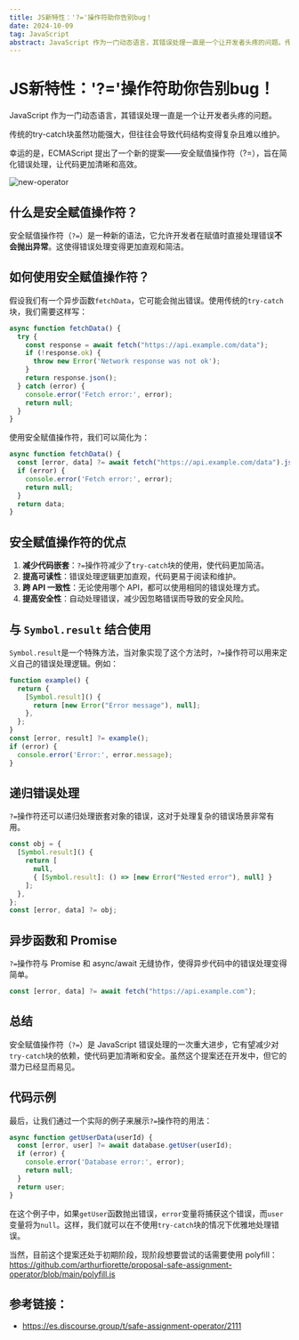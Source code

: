 ```yaml
---
title: JS新特性：'?='操作符助你告别bug！
date: 2024-10-09
tag: JavaScript
abstract: JavaScript 作为一门动态语言，其错误处理一直是一个让开发者头疼的问题。传统的try-catch块虽然功能强大，但往往会导致代码结构变得复杂且难以维护。幸运的是，ECMAScript 提出了一个新的提案——安全赋值操作符（?=），旨在简化错误处理，让代码更加清晰和高效。
---
```


# JS新特性：'?='操作符助你告别bug！

JavaScript 作为一门动态语言，其错误处理一直是一个让开发者头疼的问题。

传统的try-catch块虽然功能强大，但往往会导致代码结构变得复杂且难以维护。

幸运的是，ECMAScript 提出了一个新的提案——安全赋值操作符（?=），旨在简化错误处理，让代码更加清晰和高效。

![new-operator](https://mmbiz.qpic.cn/sz_mmbiz_png/kzFgl6ibibNKricghFX0VqjiaibqWzXSDLOsocez6v8aicwvZ440z9KQV8MmEa1n2jqyZeplH1XGaXjpw9f4nWgHSVQw/640?wx_fmt=png&from=appmsg&tp=webp&wxfrom=5&wx_lazy=1&wx_co=1)

## 什么是安全赋值操作符？

安全赋值操作符（`?=`）是一种新的语法，它允许开发者在赋值时直接处理错误**不会抛出异常**。这使得错误处理变得更加直观和简洁。

## 如何使用安全赋值操作符？

假设我们有一个异步函数`fetchData`，它可能会抛出错误。使用传统的`try-catch`块，我们需要这样写：

```javascript
async function fetchData() {
  try {
    const response = await fetch("https://api.example.com/data");
    if (!response.ok) {
      throw new Error('Network response was not ok');
    }
    return response.json();
  } catch (error) {
    console.error('Fetch error:', error);
    return null;
  }
}
```

使用安全赋值操作符，我们可以简化为：

```javascript
async function fetchData() {
  const [error, data] ?= await fetch("https://api.example.com/data").json();
  if (error) {
    console.error('Fetch error:', error);
    return null;
  }
  return data;
}
```

## 安全赋值操作符的优点

1. **减少代码嵌套**：`?=`操作符减少了`try-catch`块的使用，使代码更加简洁。 
2. **提高可读性**：错误处理逻辑更加直观，代码更易于阅读和维护。 
3. **跨 API 一致性**：无论使用哪个 API，都可以使用相同的错误处理方式。 
4. **提高安全性**：自动处理错误，减少因忽略错误而导致的安全风险。

## 与 `Symbol.result` 结合使用

`Symbol.result`是一个特殊方法，当对象实现了这个方法时，`?=`操作符可以用来定义自己的错误处理逻辑。例如：

```javascript
function example() {
  return {
    [Symbol.result]() {
      return [new Error("Error message"), null];
    },
  };
}
const [error, result] ?= example();
if (error) {
  console.error('Error:', error.message);
}
```

## 递归错误处理

`?=`操作符还可以递归处理嵌套对象的错误，这对于处理复杂的错误场景非常有用。

```javascript
const obj = {
  [Symbol.result]() {
    return [
      null,
      { [Symbol.result]: () => [new Error("Nested error"), null] }
    ];
  },
};
const [error, data] ?= obj;
```

## 异步函数和 Promise

`?=`操作符与 Promise 和 async/await 无缝协作，使得异步代码中的错误处理变得简单。

```javascript
const [error, data] ?= await fetch("https://api.example.com");
```

## 总结

安全赋值操作符（`?=`）是 JavaScript 错误处理的一次重大进步，它有望减少对`try-catch`块的依赖，使代码更加清晰和安全。虽然这个提案还在开发中，但它的潜力已经显而易见。

## 代码示例

最后，让我们通过一个实际的例子来展示`?=`操作符的用法：

```javascript
async function getUserData(userId) {
  const [error, user] ?= await database.getUser(userId);
  if (error) {
    console.error('Database error:', error);
    return null;
  }
  return user;
}
```

在这个例子中，如果`getUser`函数抛出错误，`error`变量将捕获这个错误，而`user`变量将为`null`。这样，我们就可以在不使用`try-catch`块的情况下优雅地处理错误。

当然，目前这个提案还处于初期阶段，现阶段想要尝试的话需要使用 polyfill：https://github.com/arthurfiorette/proposal-safe-assignment-operator/blob/main/polyfill.js

## 参考链接：

- https://es.discourse.group/t/safe-assignment-operator/2111
